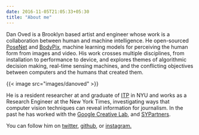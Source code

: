 ```yaml
---
date: 2016-11-05T21:05:33+05:30
title: "About me"
---
```


Dan Oved is a Brooklyn based artist and engineer whose work is a collaboration between human and machine intelligence.   He open-sourced [PoseNet](https://medium.com/tensorflow/real-time-human-pose-estimation-in-the-browser-with-tensorflow-js-7dd0bc881cd5) and [BodyPix](https://medium.com/tensorflow/introducing-bodypix-real-time-person-segmentation-in-the-browser-with-tensorflow-js-f1948126c2a0), machine learning models for perceiving the human form from images and video.  His work crosses multiple disciplines, from installation to performance to device, and explores themes of algorithmic decision making, real-time sensing machines, and the conflicting objectives between computers and the humans that created them.

{{< image src="images/danoved" >}}

He is a resident researcher at and graduate of [ITP](https://itp.nyu.edu/) in NYU and works as a Research Engineer at the New York Times, investigating ways that computer vision techniques can reveal information for journalism.  In the past he has worked with the [Google Creative Lab](https://experiments.withgoogle.com/), and [SYPartners](https://www.sypartners.com/).

You can follow him on [twitter](https://twitter.com/oveddan), [github](https://github.com/oveddan), or [instagram.](https://www.instagram.com/stangogh/)
